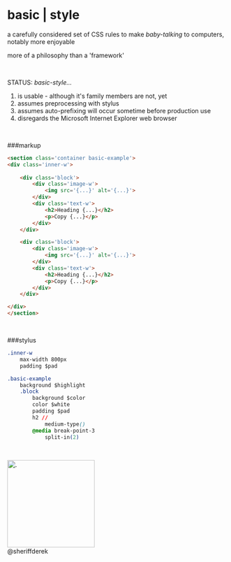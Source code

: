 
basic | style
=============

a carefully considered set of CSS rules to make *baby-talking* to computers, notably more enjoyable

more of a philosophy than a 'framework'

<br>

STATUS: *basic-style...*

1. is usable  - although it's family members are not, yet
2. assumes preprocessing with stylus
3. assumes auto-prefixing will occur sometime before production use
4. disregards the Microsoft Internet Explorer web browser

<br>

###markup
```html
<section class='container basic-example'>
<div class='inner-w'>
	
	<div class='block'>
		<div class='image-w'>
			<img src='{...}' alt='{...}'>
		</div>
		<div class='text-w'>
			<h2>Heading {...}</h2>
			<p>Copy {...}</p>
		</div>
	</div>

	<div class='block'>
		<div class='image-w'>
			<img src='{...}' alt='{...}'>
		</div>
		<div class='text-w'>
			<h2>Heading {...}</h2>
			<p>Copy {...}</p>
		</div>
	</div>

</div>
</section>
```
<br>

###stylus
```css
.inner-w
	max-width 800px
	padding $pad

.basic-example
	background $highlight
	.block
		background $color
		color $white
		padding $pad
		h2 //
			medium-type()
		@media break-point-3
			split-in(2)
```	
<br>


<img src='http://sheriffderek.consulting/resources/social/insignia/512.png' alt='.' width='200px' height='200px' /><br />
@sheriffderek
